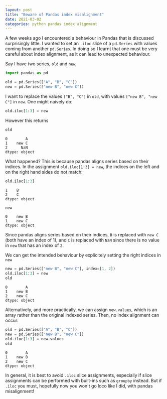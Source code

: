 ```yaml
---
layout: post
title: "Beware of Pandas index misalignment"
date: 2021-03-02
categories: python pandas index alignment
---
```


A few weeks ago I encountered a behaviour in Pandas that is discussed surprisingly
little. I wanted to set an `.iloc` slice of a `pd.Series` with values coming
from another `pd.Series`.  In doing so I learnt that one must be very careful
about index alignment, as it can lead to unexpected behaviour.

Say I have two series, `old` and `new`,

```python
import pandas as pd
```

```python
old = pd.Series(["A", "B", "C"])
new = pd.Series(["new B", "new C"])
```

I want to replace the values `["B", "C"]` in `old`, with values `["new B", "new C"]`
in `new`. One might naively do:

```python
old.iloc[1:3] = new
```

However this returns

```python
old
```
    0        A
    1    new C
    2      NaN
    dtype: object

What happened? This is because pandas aligns series based on their indices.
In the assignment `old.iloc[1:3] = new`, the indices on the left and on the right
hand sides do not match:

```python
old.iloc[1:3]
```
    1    B
    2    C
    dtype: object

```python
new
```
    0    new B
    1    new C
    dtype: object

Since pandas aligns series based on their indices, `B` is replaced with `new C`
(both have an index of 1), and `C` is replaced with `NaN` since there is no value
in `new` that has an index of `2`.

We can get the intended behaviour by explicitely setting the right indices in `new`

```python
new = pd.Series(["new B", "new C"], index=[1, 2])
old.iloc[1:3] = new
old
```
    0        A
    1    new B
    2    new C
    dtype: object

Alternatively, and more practically, we can assign `new.values`, which is an
array rather than the original indexed series. Then, no index alignment can occur:

```python
old = pd.Series(["A", "B", "C"])
new = pd.Series(["new B", "new C"])
old.iloc[1:3] = new.values
old
```
    0        A
    1    new B
    2    new C
    dtype: object

In general, it is best to avoid `.iloc` slice assignments, especially if slice
assignments can be performed with built-ins such as `groupby` instead.
But if `.iloc` you must, hopefully now you won't go loco like I did, with
pandas misalignment!
